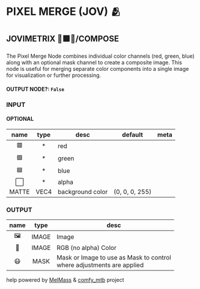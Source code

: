 # PIXEL MERGE (JOV) 🫂

## JOVIMETRIX 🔺🟩🔵/COMPOSE

The Pixel Merge Node combines individual color channels (red, green, blue) along with an optional mask channel to create a composite image. This node is useful for merging separate color components into a single image for visualization or further processing.

#### OUTPUT NODE?: `False`

### INPUT

#### OPTIONAL

name | type | desc | default | meta
:---:|:---:|---|:---:|---
🟥 | * | red |  | 
🟩 | * | green |  | 
🟦 | * | blue |  | 
⬜ | * | alpha |  | 
MATTE | VEC4 | background color | (0, 0, 0, 255) | 

### OUTPUT

name | type | desc
:---:|:---:|---
🖼️ | IMAGE | Image 
🌈 | IMAGE | RGB (no alpha) Color 
😷 | MASK | Mask or Image to use as Mask to control<br>where adjustments are applied 

help powered by [MelMass](https://github.com/melMass) & [comfy_mtb](https://github.com/melMass/comfy_mtb) project